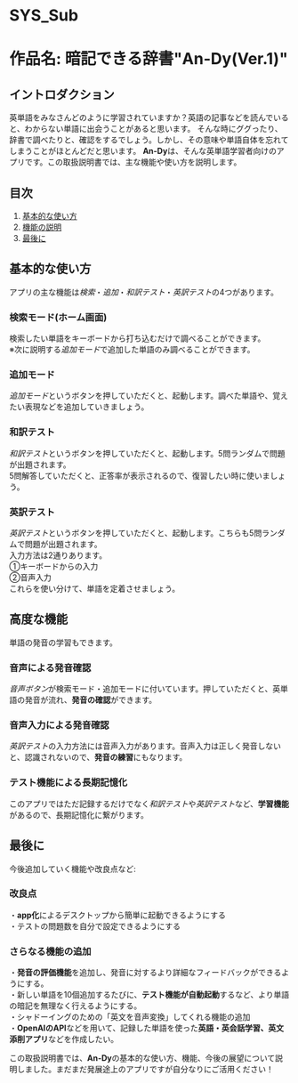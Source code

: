 # SYS_Sub
# 作品名: 暗記できる辞書"An-Dy(Ver.1)"

## イントロダクション

英単語をみなさんどのように学習されていますか？英語の記事などを読んでいると、わからない単語に出会うことがあると思います。
そんな時にググったり、辞書で調べたりと、確認をするでしょう。しかし、その意味や単語自体を忘れてしまうことがほとんどだと思います。
**An-Dy**は、そんな英単語学習者向けのアプリです。この取扱説明書では、主な機能や使い方を説明します。

## 目次

1. [基本的な使い方](#基本的な使い方)
2. [機能の説明](#高度な機能)
3. [最後に](#最後に)


## 基本的な使い方
アプリの主な機能は*検索*・*追加*・*和訳テスト*・*英訳テスト*の4つがあります。

### 検索モード(ホーム画面)
検索したい単語をキーボードから打ち込むだけで調べることができます。  
※次に説明する*追加モード*で追加した単語のみ調べることができます。

### 追加モード
*追加モード*というボタンを押していただくと、起動します。調べた単語や、覚えたい表現などを追加していきましょう。

### 和訳テスト
*和訳テスト*というボタンを押していただくと、起動します。5問ランダムで問題が出題されます。  
5問解答していただくと、正答率が表示されるので、復習したい時に使いましょう。

### 英訳テスト
*英訳テスト*というボタンを押していただくと、起動します。こちらも5問ランダムで問題が出題されます。  
入力方法は2通りあります。  
①キーボードからの入力  
②音声入力  
これらを使い分けて、単語を定着させましょう。


## 高度な機能
単語の発音の学習もできます。

### 音声による発音確認
*音声ボタン*が検索モード・追加モードに付いています。押していただくと、英単語の発音が流れ、**発音の確認**ができます。

### 音声入力による発音確認
*英訳テスト*の入力方法には音声入力があります。音声入力は正しく発音しないと、認識されないので、**発音の練習**にもなります。

### テスト機能による長期記憶化
このアプリではただ記録するだけでなく*和訳テスト*や*英訳テスト*など、**学習機能**があるので、長期記憶化に繋がります。

## 最後に

今後追加していく機能や改良点など:
　
### 改良点
・**app化**によるデスクトップから簡単に起動できるようにする  
・テストの問題数を自分で設定できるようにする

### さらなる機能の追加
・**発音の評価機能**を追加し、発音に対するより詳細なフィードバックができるようにする。  
・新しい単語を10個追加するたびに、**テスト機能が自動起動**するなど、より単語の暗記を無理なく行えるようにする。  
・シャドーイングのための「英文を音声変換」してくれる機能の追加  
・**OpenAIのAPI**などを用いて、記録した単語を使った**英語・英会話学習、英文添削アプリ**などを作成したい。  

この取扱説明書では、**An-Dy**の基本的な使い方、機能、今後の展望について説明しました。まだまだ発展途上のアプリですが自分なりにご活用ください！
